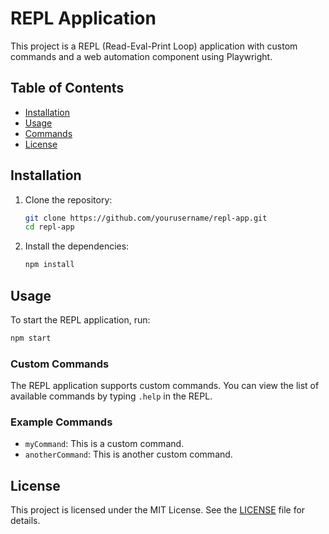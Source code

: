 # REPL Application

This project is a REPL (Read-Eval-Print Loop) application with custom commands and a web automation component using Playwright.

## Table of Contents

- [Installation](#installation)
- [Usage](#usage)
- [Commands](#commands)
- [License](#license)

## Installation

1. Clone the repository:
    ```sh
    git clone https://github.com/yourusername/repl-app.git
    cd repl-app
    ```

2. Install the dependencies:
    ```sh
    npm install
    ```

## Usage

To start the REPL application, run:
```sh
npm start
```

### Custom Commands

The REPL application supports custom commands. You can view the list of available commands by typing `.help` in the REPL.

### Example Commands

- `myCommand`: This is a custom command.
- `anotherCommand`: This is another custom command.



## License

This project is licensed under the MIT License. See the [LICENSE](LICENSE) file for details.